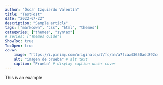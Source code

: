 ```yaml
---
author: "Óscar Izquierdo Valentín"
title: "TestPost"
date: "2022-07-22"
description: "Sample article"
tags: ["markdown", "css", "html", "themes"]
categories: ["themes", "syntax"]
# series: ["Themes Guide"]
ShowToc: true
TocOpen: true
cover:
    image: "https://i.pinimg.com/originals/a7/fc/aa/a7fcaa43650adc892c401956a08dc32a.jpg" # image path/url
    alt: "imagen de prueba" # alt text
    caption: "Prueba" # display caption under cover
---
```


This is an example
